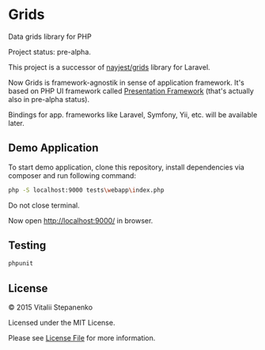 # Grids

Data grids library for PHP

Project status: pre-alpha.

This project is a successor of [nayjest/grids](https://github.com/Nayjest/Grids) library for Laravel.

Now Grids is framework-agnostik in sense of application framework.
It's based on PHP UI framework called [Presentation Framework](https://github.com/presentation-framework/presentation-framework) (that's actually also in pre-alpha status).

Bindings for app. frameworks like Laravel, Symfony, Yii, etc. will be available later.

## Demo Application

To start demo application, clone this repository, install dependencies via composer and run following command: 

```bash
php -S localhost:9000 tests\webapp\index.php
```
Do not close terminal.

Now open [http://localhost:9000/](http://localhost:9000/) in browser.

## Testing

```bash
phpunit
```
## License

© 2015 Vitalii Stepanenko

Licensed under the MIT License.

Please see [License File](LICENSE) for more information.
